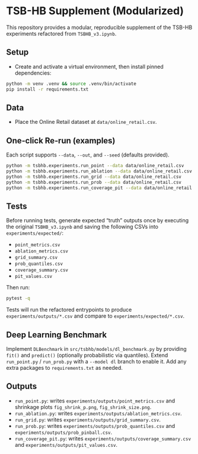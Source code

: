 # TSB-HB Supplement (Modularized)

This repository provides a modular, reproducible supplement of the TSB-HB experiments refactored from `TSBHB_v3.ipynb`.

## Setup

- Create and activate a virtual environment, then install pinned dependencies:

```bash
python -m venv .venv && source .venv/bin/activate
pip install -r requirements.txt
```

## Data

- Place the Online Retail dataset at `data/online_retail.csv`.

## One‑click Re‑run (examples)

Each script supports `--data`, `--out`, and `--seed` (defaults provided).

```bash
python -m tsbhb.experiments.run_point --data data/online_retail.csv
python -m tsbhb.experiments.run_ablation --data data/online_retail.csv
python -m tsbhb.experiments.run_grid --data data/online_retail.csv
python -m tsbhb.experiments.run_prob --data data/online_retail.csv
python -m tsbhb.experiments.run_coverage_pit --data data/online_retail.csv
```

## Tests

Before running tests, generate expected “truth” outputs once by executing the original `TSBHB_v3.ipynb` and saving the following CSVs into `experiments/expected/`:

- `point_metrics.csv`
- `ablation_metrics.csv`
- `grid_summary.csv`
- `prob_quantiles.csv`
- `coverage_summary.csv`
- `pit_values.csv`

Then run:

```bash
pytest -q
```

Tests will run the refactored entrypoints to produce `experiments/outputs/*.csv` and compare to `experiments/expected/*.csv`.

## Deep Learning Benchmark

Implement `DLBenchmark` in `src/tsbhb/models/dl_benchmark.py` by providing `fit()` and `predict()` (optionally probabilistic via quantiles). Extend `run_point.py` / `run_prob.py` with a `--model dl` branch to enable it. Add any extra packages to `requirements.txt` as needed.

## Outputs

- `run_point.py`: writes `experiments/outputs/point_metrics.csv` and shrinkage plots `fig_shrink_p.png`, `fig_shrink_size.png`.
- `run_ablation.py`: writes `experiments/outputs/ablation_metrics.csv`.
- `run_grid.py`: writes `experiments/outputs/grid_summary.csv`.
- `run_prob.py`: writes `experiments/outputs/prob_quantiles.csv` and `experiments/outputs/prob_pinball.csv`.
- `run_coverage_pit.py`: writes `experiments/outputs/coverage_summary.csv` and `experiments/outputs/pit_values.csv`.

